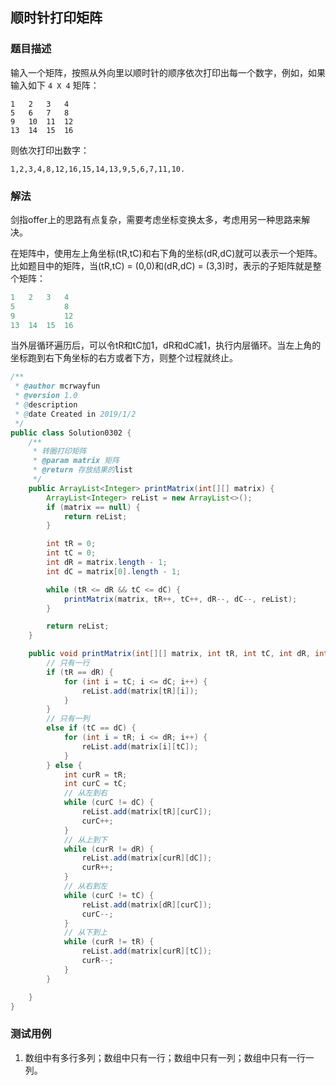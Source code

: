 ## 顺时针打印矩阵

### 题目描述
输入一个矩阵，按照从外向里以顺时针的顺序依次打印出每一个数字，例如，如果输入如下 `4 X 4` 矩阵： 
```
1   2   3   4
5   6   7   8
9   10  11  12
13  14  15  16
```

则依次打印出数字：
```
1,2,3,4,8,12,16,15,14,13,9,5,6,7,11,10.
```
### 解法
剑指offer上的思路有点复杂，需要考虑坐标变换太多，考虑用另一种思路来解决。

在矩阵中，使用左上角坐标(tR,tC)和右下角的坐标(dR,dC)就可以表示一个矩阵。比如题目中的矩阵，当(tR,tC) = (0,0)和(dR,dC) = (3,3)时，表示的子矩阵就是整个矩阵：

```java
1	2	3	4
5			8
9			12
13	14	15	16    
```

当外层循环遍历后，可以令tR和tC加1，dR和dC减1，执行内层循环。当左上角的坐标跑到右下角坐标的右方或者下方，则整个过程就终止。

```java
/**
 * @author mcrwayfun
 * @version 1.0
 * @description
 * @date Created in 2019/1/2
 */
public class Solution0302 {
    /**
     * 转圈打印矩阵
     * @param matrix 矩阵
     * @return 存放结果的list
     */
    public ArrayList<Integer> printMatrix(int[][] matrix) {
        ArrayList<Integer> reList = new ArrayList<>();
        if (matrix == null) {
            return reList;
        }

        int tR = 0;
        int tC = 0;
        int dR = matrix.length - 1;
        int dC = matrix[0].length - 1;

        while (tR <= dR && tC <= dC) {
            printMatrix(matrix, tR++, tC++, dR--, dC--, reList);
        }

        return reList;
    }

    public void printMatrix(int[][] matrix, int tR, int tC, int dR, int dC, ArrayList<Integer> reList) {
        // 只有一行
        if (tR == dR) {
            for (int i = tC; i <= dC; i++) {
                reList.add(matrix[tR][i]);
            }
        }
        // 只有一列
        else if (tC == dC) {
            for (int i = tR; i <= dR; i++) {
                reList.add(matrix[i][tC]);
            }
        } else {
            int curR = tR;
            int curC = tC;
            // 从左到右
            while (curC != dC) {
                reList.add(matrix[tR][curC]);
                curC++;
            }
            // 从上到下
            while (curR != dR) {
                reList.add(matrix[curR][dC]);
                curR++;
            }
            // 从右到左
            while (curC != tC) {
                reList.add(matrix[dR][curC]);
                curC--;
            }
            // 从下到上
            while (curR != tR) {
                reList.add(matrix[curR][tC]);
                curR--;
            }
        }

    }
}
```

### 测试用例
1. 数组中有多行多列；数组中只有一行；数组中只有一列；数组中只有一行一列。